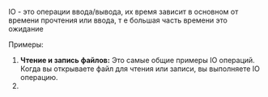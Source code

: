 IO - это операции ввода/вывода, их время зависит в основном от времени прочтения или ввода, т е большая часть времени это ожидание

Примеры:
1. **Чтение и запись файлов:** Это самые общие примеры IO операций. Когда вы открываете файл для чтения или записи, вы выполняете IO операцию.
2. 